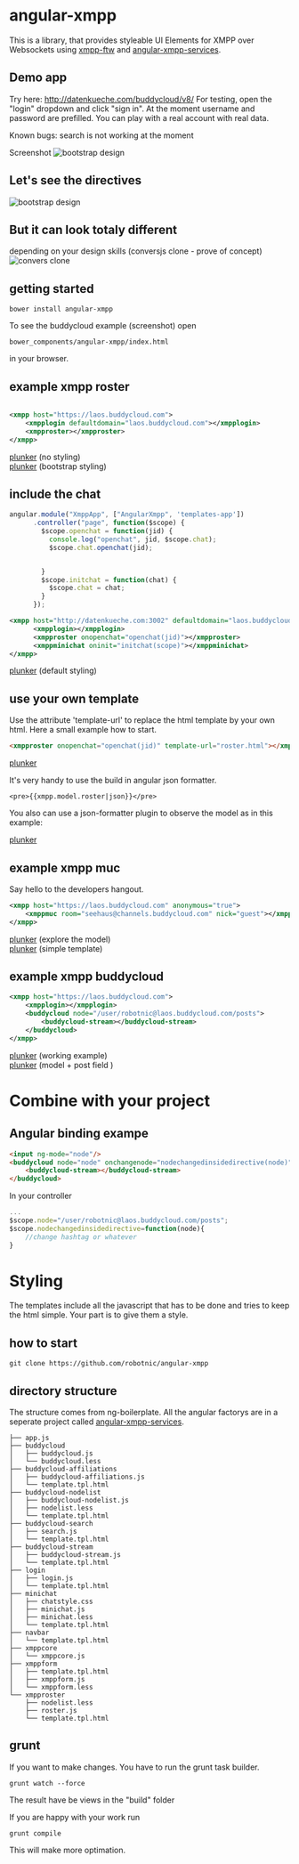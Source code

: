 # angular-xmpp

This is a library, that provides styleable UI Elements for XMPP over Websockets using [xmpp-ftw](https://xmpp-ftw.jit.su/) and [angular-xmpp-services](https://github.com/robotnic/angular-xmpp-services/).


## Demo app

Try here:  http://datenkueche.com/buddycloud/v8/ For testing, open the "login" dropdown and click "sign in". At the moment username and password are prefilled. You can play with a real account with real data. 

Known bugs:  search is not working at the moment

Screenshot
![bootstrap design](https://raw.githubusercontent.com/robotnic/angular-xmpp-services/master/src/assets/docimg/bootstrap.png)

## Let's see the directives
![bootstrap design](https://raw.githubusercontent.com/robotnic/angular-xmpp-services/itemtree/src/assets/docimg/bootstrap-annotated.png)

## But it can look totaly different
depending on your design skills (conversjs clone - prove of concept)
![convers clone](https://raw.githubusercontent.com/robotnic/angular-converse/master/screenshots/beta.png)

## getting started

```
bower install angular-xmpp
```

To see the buddycloud example (screenshot) open 
```
bower_components/angular-xmpp/index.html
```
in your browser.

## example xmpp roster
```xml

<xmpp host="https://laos.buddycloud.com">
    <xmpplogin defaultdomain="laos.buddycloud.com"></xmpplogin>
    <xmpproster></xmpproster>
</xmpp>

```
<a href="http://plnkr.co/edit/YqreohdItO3zvohoeCOI?p=preview" target="_blank">plunker</a> (no styling)<br/>
<a href="http://plnkr.co/edit/uaX29I7DH7DTuZMRA4V5?p=preview" target="_blank">plunker</a> (bootstrap styling)

## include the chat

```javascript
angular.module("XmppApp", ["AngularXmpp", 'templates-app'])
      .controller("page", function($scope) {
        $scope.openchat = function(jid) {
          console.log("openchat", jid, $scope.chat);
          $scope.chat.openchat(jid);


        }
        $scope.initchat = function(chat) {
          $scope.chat = chat;
        }
      });
```

```xml
<xmpp host="http://datenkueche.com:3002" defaultdomain="laos.buddycloud.com">
      <xmpplogin></xmpplogin>
      <xmpproster onopenchat="openchat(jid)"></xmpproster>
      <xmppminichat oninit="initchat(scope)"></xmppminichat>
</xmpp>
```


<a href="http://plnkr.co/edit/0NZGDmfBPDDXYAEXlezV?p=preview" target="_blank">plunker</a> (default styling)

## use your own template

Use the attribute 'template-url' to replace the html template by your own html.
Here a small example how to start. 

```html
<xmpproster onopenchat="openchat(jid)" template-url="roster.html"></xmpproster>
```

<a href="http://plnkr.co/edit/wVWXVn3HJNnG77kLrzyc?p=preview" target="_blank">plunker</a>

It's very handy to use the build in angular json formatter.
```
<pre>{{xmpp.model.roster|json}}</pre>
```

You also can use a json-formatter plugin to observe the model as in this example:

<a href="http://plnkr.co/edit/W8jIj1d00Wh30UYGrKuh?p=preview" target="_blank">plunker</a>

## example xmpp muc
Say hello to the developers hangout.
```xml
<xmpp host="https://laos.buddycloud.com" anonymous="true">
    <xmppmuc room="seehaus@channels.buddycloud.com" nick="guest"></xmppmuc>
</xmpp>

```
<a href="http://plnkr.co/edit/WcWrUoylvdaODTBlKJht?p=preview">plunker</a> (explore the model)<br/>
<a href="http://plnkr.co/edit/TL8RBheavGbu7xodAPED?p=preview" target="_blank">plunker</a> (simple template)

## example xmpp buddycloud

```xml
<xmpp host="https://laos.buddycloud.com">
    <xmpplogin></xmpplogin>
    <buddycloud node="/user/robotnic@laos.buddycloud.com/posts">
        <buddycloud-stream></buddycloud-stream>
    </buddycloud>
</xmpp>

```

<a href="http://plnkr.co/edit/qd7tIpQT2zvuhE9wsMbP?p=preview" target="_blank">plunker</a> (working example)<br/>
<a href="http://plnkr.co/edit/hysY7CLfUngw2nRivI2j?p=preview" target="_blank">plunker</a> (model + post field )

# Combine with your project

## Angular binding exampe
```html
<input ng-mode="node"/>
<buddycloud node="node" onchangenode="nodechangedinsidedirective(node)">
    <buddycloud-stream></buddycloud-stream>
</buddycloud>
```

In your controller
```javascript
...
$scope.node="/user/robotnic@laos.buddycloud.com/posts";
$scope.nodechangedinsidedirective=function(node){
    //change hashtag or whatever
}

```

# Styling

The templates include all the javascript that has to be done and tries to keep the html simple.
Your part is to give them a style.

## how to start

```
git clone https://github.com/robotnic/angular-xmpp
```

## directory structure

The structure comes from ng-boilerplate. All the angular factorys are in a seperate project called [angular-xmpp-services](https://github.com/robotnic/angular-xmpp-services/).


```
├── app.js
├── buddycloud
│   ├── buddycloud.js
│   └── buddycloud.less
├── buddycloud-affiliations
│   ├── buddycloud-affiliations.js
│   └── template.tpl.html
├── buddycloud-nodelist
│   ├── buddycloud-nodelist.js
│   ├── nodelist.less
│   └── template.tpl.html
├── buddycloud-search
│   ├── search.js
│   └── template.tpl.html
├── buddycloud-stream
│   ├── buddycloud-stream.js
│   └── template.tpl.html
├── login
│   ├── login.js
│   └── template.tpl.html
├── minichat
│   ├── chatstyle.css
│   ├── minichat.js
│   ├── minichat.less
│   └── template.tpl.html
├── navbar
│   └── template.tpl.html
├── xmppcore
│   └── xmppcore.js
├── xmppform
│   ├── template.tpl.html
│   ├── xmppform.js
│   └── xmppform.less
└── xmpproster
    ├── nodelist.less
    ├── roster.js
    └── template.tpl.html

```



## grunt

If you want to make changes. You have to run the grunt task builder.

```command
grunt watch --force
```
The result have be views in the "build" folder


If you are happy with your work run 
```command
grunt compile
```
This will make more optimation.


















